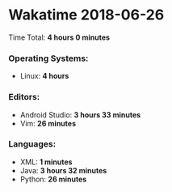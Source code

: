 # Wakatime 2018-06-26

Time Total: **4 hours 0 minutes**

### Operating Systems:
- Linux: **4 hours** 

### Editors:
- Android Studio: **3 hours 33 minutes** 
- Vim: **26 minutes** 

### Languages:
- XML: **1 minutes** 
- Java: **3 hours 32 minutes** 
- Python: **26 minutes** 

